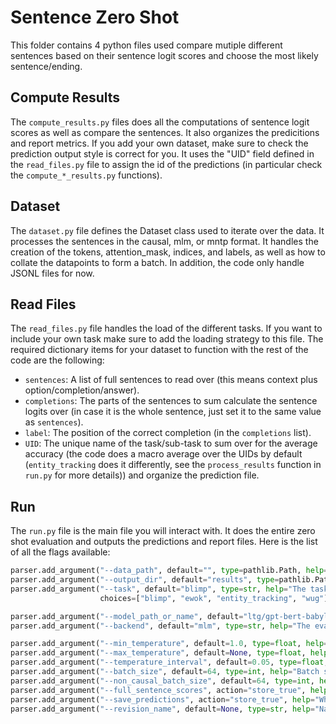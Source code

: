 # Sentence Zero Shot

This folder contains 4 python files used compare mutiple different sentences based on their sentence logit scores and choose the most likely sentence/ending.

## Compute Results

The `compute_results.py` files does all the computations of sentence logit scores as well as compare the sentences. It also organizes the predicitions and report metrics. If you add your own dataset, make sure to check the prediction output style is correct for you. It uses the "UID" field defined in the `read_files.py` file to assign the id of the predictions (in particular check the `compute_*_results.py` functions).

## Dataset

The `dataset.py` file defines the Dataset class used to iterate over the data. It processes the sentences in the causal, mlm, or mntp format. It handles the creation of the tokens, attention_mask, indices, and labels, as well as how to collate the datapoints to form a batch. In addition, the code only handle JSONL files for now.

## Read Files

The `read_files.py` file handles the load of the different tasks. If you want to include your own task make sure to add the loading strategy to this file. The required dictionary items for your dataset to function with the rest of the code are the following:
- `sentences`: A list of full sentences to read over (this means context plus option/completion/answer).
- `completions`: The parts of the sentences to sum calculate the sentence logits over (in case it is the whole sentence, just set it to the same value as `sentences`).
- `label`: The position of the correct completion (in the `completions` list).
- `UID`: The unique name of the task/sub-task to sum over for the average accuracy (the code does a macro average over the UIDs by default (`entity_tracking` does it differently, see the `process_results` function in `run.py` for more details)) and organize the prediction file.

## Run

The `run.py` file is the main file you will interact with. It does the entire zero shot evaluation and outputs the predictions and report files. Here is the list of all the flags available:

```python
parser.add_argument("--data_path", default="", type=pathlib.Path, help="Path to the data directory")
parser.add_argument("--output_dir", default="results", type=pathlib.Path, help="Path to the data directory")
parser.add_argument("--task", default="blimp", type=str, help="The task that is being evaluated.",
                    choices=["blimp", "ewok", "entity_tracking", "wug"])

parser.add_argument("--model_path_or_name", default="ltg/gpt-bert-babylm-small", type=str, help="Path to the model to evaluate.")
parser.add_argument("--backend", default="mlm", type=str, help="The evaluation backend strategy", choices=["mlm", "causal", "mntp"])

parser.add_argument("--min_temperature", default=1.0, type=float, help="Minimum temperature to apply to the logits.")
parser.add_argument("--max_temperature", default=None, type=float, help="Maximum temperature to apply to the logits. If None, onlny the minimum temperature will be considered.")
parser.add_argument("--temperature_interval", default=0.05, type=float, help="Step size between temperatures applied to the logits.")
parser.add_argument("--batch_size", default=64, type=int, help="Batch size for evaluation")
parser.add_argument("--non_causal_batch_size", default=64, type=int, help="Mini-batch size to process each batch of inputs involving masked tokens")
parser.add_argument("--full_sentence_scores", action="store_true", help="Whether to use the entire sentence to calculate the sentence scores rather than just the completion. (Only implemented for EWoK)")
parser.add_argument("--save_predictions", action="store_true", help="Whether or not to save predictions.")
parser.add_argument("--revision_name", default=None, type=str, help="Name of the checkpoint/version of the model to test. (If None, the main will be used)")
```